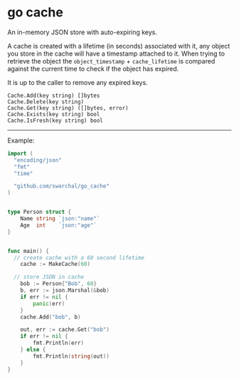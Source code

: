 # go cache

An in-memory JSON store with auto-expiring keys.

A cache is created with a lifetime (in seconds) associated with it, any object you store in
the cache will have a timestamp attached to it. When trying to retrieve the
object the `object_timestamp` + `cache_lifetime` is compared against the current time to check
if the object has expired.

It is up to the caller to remove any expired keys.

```
Cache.Add(key string) []bytes
Cache.Delete(key string)
Cache.Get(key string) ([]bytes, error)
Cache.Exists(key string) bool
Cache.IsFresh(key string) bool
```
------------------

Example:

```go
import (
  "encoding/json"
  "fmt"
  "time"

  "github.com/swarchal/go_cache"
)


type Person struct {
	Name string `json:"name"`
	Age  int    `json:"age"`
}


func main() {
  // create cache with a 60 second lifetime
	cache := MakeCache(60)

  // store JSON in cache
	bob := Person{"Bob", 60}
	b, err := json.Marshal(&bob)
	if err != nil {
		panic(err)
	}
	cache.Add("bob", b)

	out, err := cache.Get("bob")
	if err != nil {
		fmt.Println(err)
	} else {
		fmt.Println(string(out))
	}
}
```


